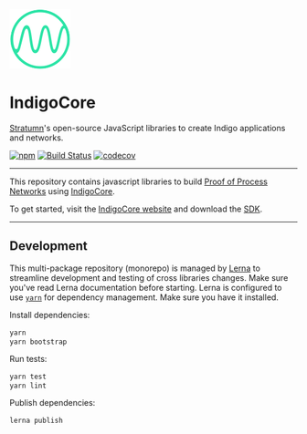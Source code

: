 [![Logo](logo.png)](https://indigocore.org)

# IndigoCore

[Stratumn](https://stratumn.com)'s open-source JavaScript libraries to create Indigo applications and networks.

[![npm](https://img.shields.io/npm/v/@indigoframework/agent.svg)](https://www.npmjs.com/package/@indigoframework/agent)
[![Build Status](https://semaphoreci.com/api/v1/stratumn/js-indigocore/branches/master/badge.svg)](https://semaphoreci.com/stratumn/js-indigocore)
[![codecov](https://codecov.io/gh/stratumn/js-indigocore/branch/master/graph/badge.svg)](https://codecov.io/gh/stratumn/js-indigocore)

---

This repository contains javascript libraries to build [Proof of Process Networks](https://proofofprocess.org) using [IndigoCore](https://indigocore.org).

To get started, visit the [IndigoCore website](https://indigocore.org) and download the [SDK](https://indigocore.org/documentation/v0.2.0/getting-started/install).

---

## Development

This multi-package repository (monorepo) is managed by [Lerna](https://github.com/lerna/lerna) to streamline development and testing of cross libraries changes. Make sure you've read Lerna documentation before starting.
Lerna is configured to use [`yarn`](https://yarnpkg.com/en/) for dependency management. Make sure you have it installed.

Install dependencies:

```
yarn
yarn bootstrap
```

Run tests:

```
yarn test
yarn lint
```

Publish dependencies:

```
lerna publish
```

